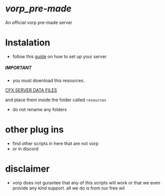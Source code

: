 # ***vorp_pre-made***
An official vorp pre-made server


# Instalation

* follow this [guide](https://outsider31000.github.io/VORP_API-docs/posts/intro/) on how to set up your server

##### IMPORTANT

* you must download this resources.

[CFX SERVER DATA FILES](https://github.com/citizenfx/cfx-server-data/tree/master/resources)

and place them inside the folder called `resources`

* do not rename any folders

# other plug ins

* find other scripts in here that are not vorp
* or in discord

# disclaimer
* vorp does not gurantee that any of this scripts will work or that we  even provide any kind support.
all we do is from our free wil

